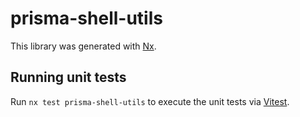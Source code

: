 # prisma-shell-utils

This library was generated with [Nx](https://nx.dev).

## Running unit tests

Run `nx test prisma-shell-utils` to execute the unit tests via [Vitest](https://vitest.dev/).
